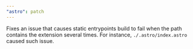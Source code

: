 ```yaml
---
"astro": patch
---
```


Fixes an issue that causes static entrypoints build to fail when the path contains the extension several times. For instance, `./.astro/index.astro` caused such issue.
